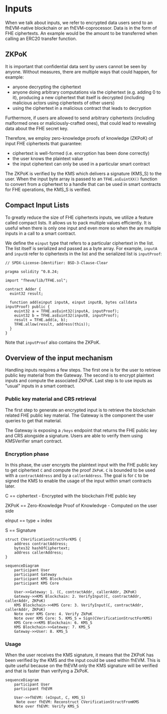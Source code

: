# Inputs

When we talk about inputs, we refer to encrypted data users send to an fhEVM-native blockchain or an fhEVM-coprocessor. Data is in the form of FHE ciphertexts. An example would be the amount to be transferred when calling an ERC20 transfer function.

## ZKPoK
It is important that confidential data sent by users cannot be seen by anyone. Without measures, there are multiple ways that could happen, for example:
 * anyone decrypting the ciphertext
 * anyone doing arbitrary computations via the ciphertext (e.g. adding 0 to it), producing a new ciphertext that itself is decrypted (including malicious actors using ciphertexts of other users)
 * using the ciphertext in a malicious contract that leads to decryption

Furthermore, if users are allowed to send arbitrary ciphertexts (including malformed ones or maliciously-crafted ones), that could lead to revealing data about the FHE secret key.

Therefore, we employ zero-knowledge proofs of knowledge (ZKPoK) of input FHE ciphertexts that guarantee:

* ciphertext is well-formed (i.e. encryption has been done correctly)
* the user knows the plaintext value
* the input ciphertext can only be used in a particular smart contract

The ZKPoK is verified by the KMS which delivers a signature (KMS_S) to the user. When the input byte array is passed to an `TFHE.asEuintXX()` function to convert from a ciphertext to a handle that can be used in smart contracts for FHE operations, the KMS_S is verified. 

## Compact Input Lists

To greatly reduce the size of FHE ciphertexts inputs, we utilize a feature called compact lists. It allows us to pack multiple values efficiently. It is useful when there is only one input and even more so when the are multiple inputs in a call to a smart contract.

We define the `einput` type that refers to a particular ciphertext in the list. The list itself is serialized and passed as a byte array. For example, `inputA` and `inputB` refer to ciphertexts in the list and the serialized list is `inputProof`:

```solidity
// SPDX-License-Identifier: BSD-3-Clause-Clear

pragma solidity ^0.8.24;

import "fhevm/lib/TFHE.sol";

contract Adder {
  euint32 result;

  function add(einput inputA, einput inputB, bytes calldata inputProof) public {
    euint32 a = TFHE.asEuint32(inputA, inputProof);
    euint32 b = TFHE.asEuint32(inputB, inputProof);
    result = TFHE.add(a, b);
    TFHE.allow(result, address(this));
  }
}
```

Note that `inputProof` also contains the ZKPoK.


## Overview of the input mechanism

Handling inputs requires a few steps. The first one is for the user to retrieve public key material from the Gateway. The second is to encrypt plaintext inputs and compute the associated ZKPoK. Last step is to use inputs as "usual" inputs in a smart contract. 

### Public key material and CRS retrieval

The first step to generate an encrypted input is to retrieve the blockchain related FHE public key material. The Gateway is the component the user queries to get that material. 

The Gateway is exposing a `/keys` endpoint that returns the FHE public key and CRS alongside a signature. Users are able to verify them using KMSVerifier smart contract.

### Encryption phase

In this phase, the user encrypts the plaintext input with the FHE public key to get ciphertext `C` and compute the proof `ZkPoK`. `C` 
is bounded to be used with a `contractAddress` and by a `callerAddress`. The goal is for `C` to be signed the KMS to enable the usage of the input
within smart contracts later.

C == ciphertext - Encrypted with the blockchain FHE public key

ZKPoK == Zero-Knowledge Proof of Knowledvge - Computed on the user side

eInput == type + index

S ==  Signature 

    struct CVerificationStructForKMS {
        address contractAddress;
        bytes32 hashOfCiphertext;
        address callerAddress;
    }


```mermaid
sequenceDiagram
    participant User
    participant Gateway
    participant KMS Blockchain
    participant KMS Core

    User->>Gateway: 1. (C, contractAddr, callerAddr, ZKPoK)
    Gateway->>KMS Blockchain: 2. VerifyInput(C, contractAddr, callerAddr, ZKPoK)
    KMS Blockchain->>KMS Core: 3. VerifyInput(C, contractAddr, callerAddr, ZKPoK)
    Note over KMS Core: 4. Verify ZkPoK
    Note over KMS Core: 5. KMS_S = Sign(CVerificationStructForKMS)
    KMS Core->>KMS Blockchain: 6. KMS_S
    KMS Blockchain->>Gateway: 7. KMS_S
    Gateway->>User: 8. KMS_S

```

### Usage

When the user receives the KMS signature, it means that the ZKPoK has been verified by the KMS and the input could be used within fhEVM. 
This is quite useful because on the fhEVM only the KMS signature will be verified and that  is faster than verifying a ZkPoK. 

```mermaid
sequenceDiagram
    participant User
    participant fhEVM

    User->>fhEVM: (eInput, C, KMS_S)
     Note over fhEVM: Reconstruct CVerificationStructFromKMS
    Note over fhEVM: Verify KMS_S


```